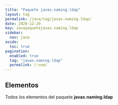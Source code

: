 ```yaml
---
title: "Paquete javax.naming.ldap"
layout: tag
permalink: /java/tag/javax.naming.ldap/
date: 2020-12-29
key: Javapaquetejavax.naming.ldap
sidebar: 
  nav: java
aside: 
  toc: true
pagination: 
  enabled: true
  tag: "javax.naming.ldap"
  permalink: /:num/
---
```


<h2>Elementos</h2>
Todos los elementos del paquete <strong>javax.naming.ldap</strong>
